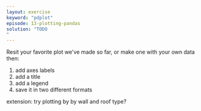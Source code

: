 ```yaml
---
layout: exercise
keyword: "pdplot"
episode: 13-plotting-pandas
solution: "TODO
"
---
```


Resit your favorite plot we've made so far, or make one with your own data then:

1. add axes labels
2. add a title
3. add a legend
4. save it in two different formats

extension: try plotting by by wall and roof type?

